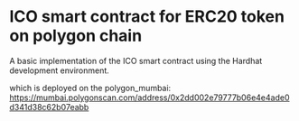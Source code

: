 ﻿#  ICO smart contract for ERC20 token on polygon chain

A basic implementation of the ICO smart contract using the Hardhat development environment.

which is deployed on the polygon_mumbai:
https://mumbai.polygonscan.com/address/0x2dd002e79777b06e4e4ade0d341d38c62b07eabb

